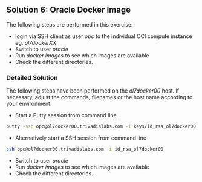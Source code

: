 ## Solution 6: Oracle Docker Image

The following steps are performed in this exercise:

- login via SSH client as user *opc* to the individual OCI compute instance eg. *ol7dockerXX*. 
- Switch to user *oracle*
- Run *docker images* to see which images are available
- Check the different directories.

<!-- Stuff between the <div class="notes"> will be rendered as pptx slide notes -->

<div class="notes">

### Detailed Solution

The following steps have been performed on the *ol7docker00* host. If necessary, adjust the commands, filenames or the host name according to your environment.

- Start a Putty session from command line.

```bash
putty -ssh opc@ol7docker00.trivadislabs.com -i keys/id_rsa_ol7docker00.ppk
```

- Alternatively start a SSH session from command line

```bash
ssh opc@ol7docker00.trivadislabs.com -i id_rsa_ol7docker00
```


- Switch to user *oracle*
- Run *docker images* to see which images are available
- Check the different directories.


</div>
